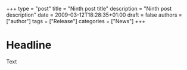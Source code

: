 +++
type = "post"
title = "Ninth post title"
description = "Ninth post description"
date = 2009-03-12T18:28:35+01:00
draft = false
authors = ["author"]
tags = ["Release"]
categories = ["News"]
+++

# Headline
Text
